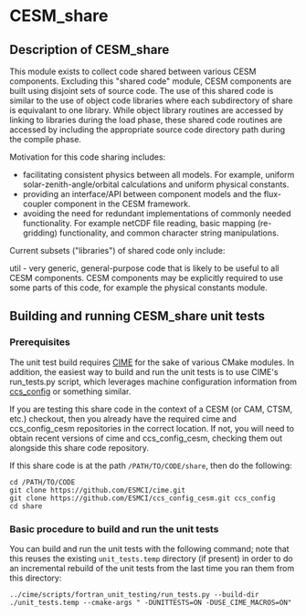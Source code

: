 # CESM_share

## Description of CESM_share

This module exists to collect code shared between various CESM components.
Excluding this "shared code" module, CESM components are built using disjoint
sets of source code.  The use of this shared code is similar to the use of
object code libraries where each subdirectory of share is equivalant to
one library.  While object library routines are accessed by linking to libraries
during the load phase, these shared code routines are accessed by including the
appropriate source code directory path during the compile phase.

Motivation for this code sharing includes:

- facilitating consistent physics between all models.  For example, uniform
  solar-zenith-angle/orbital calculations and uniform physical constants.
- providing an interface/API between component models and the flux-coupler
  component in the CESM framework.
- avoiding the need for redundant implementations of commonly needed
  functionality.  For example netCDF file reading, basic mapping (re-gridding)
  functionality, and common character string manipulations.

Current subsets ("libraries") of shared code only include:

util - very generic, general-purpose code that is likely to be useful to all
      CESM components.  CESM components may be explicitly required to use some
      parts of this code, for example the physical constants module.

## Building and running CESM_share unit tests

### Prerequisites

The unit test build requires [CIME](https://github.com/esmci/cime) for the sake of various
CMake modules. In addition, the easiest way to build and run the unit tests is to use
CIME's run_tests.py script, which leverages machine configuration information from
[ccs_config](https://github.com/esmci/ccs_config_cesm) or something similar.

If you are testing this share code in the context of a CESM (or CAM, CTSM, etc.) checkout,
then you already have the required cime and ccs_config_cesm repositories in the correct
location. If not, you will need to obtain recent versions of cime and ccs_config_cesm,
checking them out alongside this share code repository.

If this share code is at the path `/PATH/TO/CODE/share`, then do the following:

```
cd /PATH/TO/CODE
git clone https://github.com/ESMCI/cime.git
git clone https://github.com/ESMCI/ccs_config_cesm.git ccs_config
cd share
```

### Basic procedure to build and run the unit tests

You can build and run the unit tests with the following command; note that this reuses the
existing `unit_tests.temp` directory (if present) in order to do an incremental rebuild of
the unit tests from the last time you ran them from this directory:

```
../cime/scripts/fortran_unit_testing/run_tests.py --build-dir ./unit_tests.temp --cmake-args " -DUNITTESTS=ON -DUSE_CIME_MACROS=ON"
```
